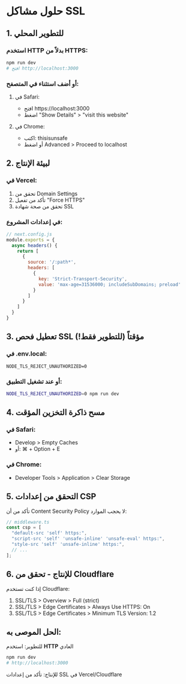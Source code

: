 # حلول مشاكل SSL

## 1. للتطوير المحلي

### استخدم HTTP بدلاً من HTTPS:
```bash
npm run dev
# افتح http://localhost:3000
```

### أو أضف استثناء في المتصفح:
1. في Safari: 
   - افتح https://localhost:3000
   - اضغط "Show Details" > "visit this website"
   
2. في Chrome:
   - اكتب: thisisunsafe
   - أو اضغط Advanced > Proceed to localhost

## 2. لبيئة الإنتاج

### في Vercel:
1. تحقق من Domain Settings
2. تأكد من تفعيل "Force HTTPS"
3. تحقق من صحة شهادة SSL

### في إعدادات المشروع:
```javascript
// next.config.js
module.exports = {
  async headers() {
    return [
      {
        source: '/:path*',
        headers: [
          {
            key: 'Strict-Transport-Security',
            value: 'max-age=31536000; includeSubDomains; preload'
          }
        ]
      }
    ]
  }
}
```

## 3. تعطيل فحص SSL مؤقتاً (للتطوير فقط!)

### في .env.local:
```
NODE_TLS_REJECT_UNAUTHORIZED=0
```

### أو عند تشغيل التطبيق:
```bash
NODE_TLS_REJECT_UNAUTHORIZED=0 npm run dev
```

## 4. مسح ذاكرة التخزين المؤقت

### في Safari:
- Develop > Empty Caches
- أو: ⌘ + Option + E

### في Chrome:
- Developer Tools > Application > Clear Storage

## 5. التحقق من إعدادات CSP

تأكد من أن Content Security Policy لا يحجب الموارد:

```javascript
// middleware.ts
const csp = [
  "default-src 'self' https:",
  "script-src 'self' 'unsafe-inline' 'unsafe-eval' https:",
  "style-src 'self' 'unsafe-inline' https:",
  // ...
];
```

## 6. للإنتاج - تحقق من Cloudflare

إذا كنت تستخدم Cloudflare:
1. SSL/TLS > Overview > Full (strict)
2. SSL/TLS > Edge Certificates > Always Use HTTPS: On
3. SSL/TLS > Edge Certificates > Minimum TLS Version: 1.2

## الحل الموصى به:

للتطوير: استخدم **HTTP** العادي
```bash
npm run dev
# http://localhost:3000
```

للإنتاج: تأكد من إعدادات SSL في Vercel/Cloudflare
